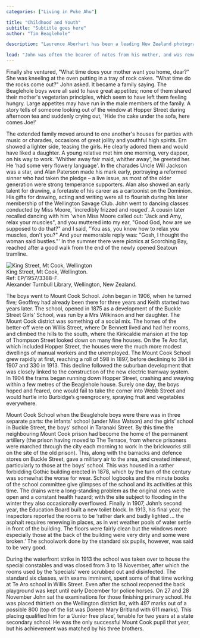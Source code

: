 ```yaml
---
categories: ["Living in Puke Ahu"]

title: "Childhood and Youth"
subtitle: "Subtitle goes here"
author: "Tim Beaglehole"

description: "Laurence Aberhart has been a leading New Zealand photographer since the 1970's and has a significant international reputation. Moreporks (Bird Skins Room # 2), Taranaki St, is from Aberhart, published by Victoria University Press in 2007. Aberhart’s photographs meditate on our culture and the passing of time, and observes those things that remain and endure."

lead: "John was often the bearer of notes from his mother, and was remembered by the family of his cousin Amy Denton for such an occasion when he was ten. John was hanging around, eating apples but not saying much, while Amy's mother cooked."
---
```


Finally she ventured, "What time does your mother want you home, dear?" She was kneeling at the oven putting in a tray of rock cakes. "What time do the rocks come out?" John asked. It became a family saying. The Beaglehole boys were all said to have great appetites; none of them shared their mother's vegetarian principles, which seem to have left them feeling hungry. Large appetites may have run in the male members of the family. A story tells of someone looking out of the window at Hopper Street during afternoon tea and suddenly crying out, 'Hide the cake under the sofa, here comes Joe!'

The extended family moved around to one another's houses for parties with music or charades, occasions of great jollity and youthful high spirits. Ern showed a lighter side, teasing the girls. He clearly adored them and would have liked a daughter. A young relative met him one morning, very dapper, on his way to work. 'Whither away fair maid, whither away', he greeted her. He 'had some very flowery language'. In the charades Uncle Will Jackson was a star, and Alan Paterson made his mark early, portraying a reformed sinner who had taken the pledge – a live issue, as most of the older generation were strong temperance supporters. Alan also showed an early talent for drawing, a foretaste of his career as a cartoonist on the Dominion. His gifts for drawing, acting and writing were all to flourish during his later membership of the Wellington Savage Club. John went to dancing classes conducted by Miss Moore, 'incredibly frizzed and rouged'. A cousin later recalled dancing with him 'when Miss Moore called out: "Jack and Amy, relax your muscles", and you muttered into my ear, "Good God, how are we supposed to do that?" and I said, "You ass, you know how to relax you muscles, don't you?" And your memorable reply was: "Gosh, I thought the woman said bustles."' In the summer there were picnics at Scorching Bay, reached after a good walk from the end of the newly opened Seatoun tramline.

<!-- todo: image partial (source, alt, meta, ref) -->
<div class="image">
  <img src="https://placeimg.com/768/768/arch" alt="King Street, Mt Cook, Wellington">
  <div class="image__meta">
    <div class="image__alt blue">King Street, Mt Cook, Wellington.</div>
    <div class="image__ref">Ref: EP/1957/3388-F.<br>Alexander Turnbull Library, Wellington, New Zealand.</div>
  </div>
</div>

The boys went to Mount Cook School. John began in 1906, when he turned five; Geoffrey had already been there for three years and Keith started two years later. The school, opened in 1875 as a development of the Buckle Street Girls’ School, was run by a Mrs Wilkinson and her daughter. The Mount Cook district was something of a social mix. The homes of the better-off were on Willis Street, where Dr Bennett lived and had her rooms, and climbed the hills to the south, where the Kirkcaldie mansion at the top of Thompson Street looked down on many fine houses. On the Te Aro flat, which included Hopper Street, the houses were the much more modest dwellings of manual workers and the unemployed. The Mount Cook School grew rapidly at first, reaching a roll of 598 in 1897, before declining to 384 in 1907 and 330 in 1913. This decline followed the suburban development that was closely linked to the construction of the new electric tramway system. In 1904 the trams began running down Hopper Street, crashing and swaying within a few metres of the Beaglehole house. Surely one day, the boys hoped and feared, one would fail to take the corner into Webb Street and would hurtle into Burbidge’s greengrocery, spraying fruit and vegetables everywhere.

Mount Cook School when the Beaglehole boys were there was in three separate parts: the infants’ school (under Miss Watson) and the girls’ school in Buckle Street, the boys’ school in Taranaki Street. By this time the neighbouring Mount Cook prison had become the home of the permanent artillery (the prison having moved to The Terrace, from whence prisoners were marched through the city each morning to work in the brickworks still on the site of the old prison). This, along with the barracks and
defence stores on Buckle Street, gave a military air to the area, and created interest, particularly to those at the boys’ school. This was housed in a rather forbidding Gothic building erected in 1878, which by the turn of the century was somewhat the worse for wear. School logbooks and the minute books of the school committee give glimpses of the school and its activities at this time. The drains were a long-standing problem as the original ones were open and a constant health hazard; with the site subject to flooding in the winter they also occasionally overflowed. Finally in 1907, John’s second year, the Education Board built a new toilet block. In 1913, his final year, the inspectors reported the rooms to be ‘rather dark and badly lighted ... the asphalt requires renewing in places, as in wet weather pools of water settle in front of the building. The floors were fairly clean but the windows more especially those at the back of the building were very dirty and some were broken.’ The schoolwork done by the standard six pupils, however, was said to be very good.

During the waterfront strike in 1913 the school was taken over to house the special constables and was closed from 3 to 18 November, after which the rooms used by the ‘specials’ were scrubbed out and disinfected. The standard six classes, with exams imminent, spent some of that time working at Te Aro school in Willis Street. Even after the school reopened the back playground was kept until early December for police horses. On 27 and 28 November John sat the examinations for those finishing primary school. He was placed thirtieth on the Wellington district list, with 497 marks out of a possible 800 (top of the list was Doreen Mary Britland with 611 marks). This placing qualified him for a ‘Junior free place’, tenable
for two years at a state secondary school. He was the only successful
Mount Cook pupil that year, but his achievement was matched by his three brothers.
